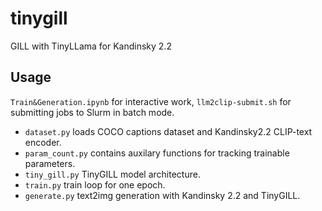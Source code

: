 # tinygill
 GILL with TinyLLama for Kandinsky 2.2

## Usage

`Train&Generation.ipynb` for interactive work, `llm2clip-submit.sh` for submitting jobs to Slurm in batch mode.
* `dataset.py` loads COCO captions dataset and Kandinsky2.2 CLIP-text encoder.
* `param_count.py` contains auxilary functions for tracking trainable parameters.
* `tiny_gill.py` TinyGILL model architecture.
* `train.py` train loop for one epoch.
* `generate.py` text2img generation with Kandinsky 2.2 and TinyGILL.
